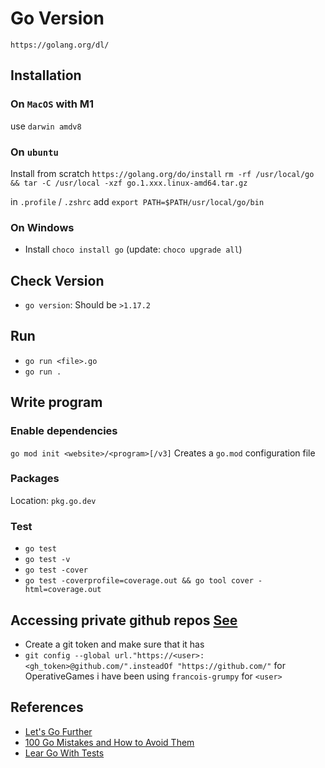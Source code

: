 # Go Version

`https://golang.org/dl/`

## Installation

### On `MacOS` with M1

use `darwin amdv8`

### On `ubuntu`

Install from scratch
`https://golang.org/do/install`
`rm -rf /usr/local/go && tar -C /usr/local -xzf go.1.xxx.linux-amd64.tar.gz`

in `.profile` / `.zshrc`
add `export PATH=$PATH/usr/local/go/bin`

### On Windows

- Install `choco install go` (update: `choco upgrade all`)

## Check Version

- `go version`:  Should be `>1.17.2`

## Run

- `go run <file>.go`
- `go run .`

## Write program

### Enable dependencies

`go mod init <website>/<program>[/v3]`
Creates a `go.mod` configuration file

### Packages

Location: `pkg.go.dev`

### Test

- `go test`
- `go test -v`
- `go test -cover`
- `go test -coverprofile=coverage.out && go tool cover -html=coverage.out`

## Accessing private github repos  [See](git.md$##git-and-ability-to-download-private-repo-with-go)

- Create a git token and make sure that it has
- `git config --global url."https://<user>:<gh_token>@github.com/".insteadOf "https://github.com/"`
  for OperativeGames i have been using `francois-grumpy` for `<user>`

## References

- [Let's Go Further](https://lets-go-further.alexedwards.net)
- [100 Go Mistakes and How to Avoid Them](https://100go.co)
- [Lear Go With Tests](https://quii.gitbook.io/learn-go-with-tests)

